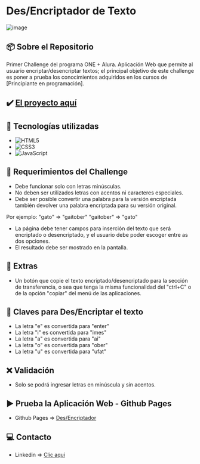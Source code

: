 # Des/Encriptador de Texto

![image](https://cdn.jsdelivr.net/gh/K3yJey/Encriptador-de-Texto@main/img/homePage_Encriptador.png)

## 📦 Sobre el Repositorio
Primer Challenge del programa ONE + Alura. Aplicación Web que permite al usuario encriptar/desencriptar textos; el principal objetivo de este challenge es poner a prueba los conocimientos adquiridos en los cursos de [Principiante en programación].

## ✔️ [El proyecto aquí](https://github.com/K3yJey/Encriptador_Texto.git)

## 🔧 Tecnologías utilizadas
* ![HTML5](https://img.shields.io/badge/html5-%23E34F26.svg?style=for-the-badge&logo=html5&logoColor=white)
* ![CSS3](https://img.shields.io/badge/css3-%231572B6.svg?style=for-the-badge&logo=css3&logoColor=white)
* ![JavaScript](https://img.shields.io/badge/javascript-%23323330.svg?style=for-the-badge&logo=javascript&logoColor=%23F7DF1E)

## 📌 Requerimientos del Challenge 
* Debe funcionar solo con letras minúsculas.
* No deben ser utilizados letras con acentos ni caracteres especiales.
* Debe ser posible convertir una palabra para la versión encriptada también devolver una palabra encriptada para su versión original.

Por ejemplo:
"gato" => "gaitober"
"gaitober" => "gato"

* La página debe tener campos para 
inserción del texto que será encriptado o desencriptado, y el usuario debe poder escoger entre as dos opciones.
* El resultado debe ser mostrado en la pantalla.

## 📍 Extras
* Un botón que copie el texto encriptado/desencriptado para la sección de transferencia, o sea que tenga la misma funcionalidad del "ctrl+C" o de la opción "copiar" del menú de las aplicaciones.

## 🔐 Claves para Des/Encriptar el texto
* La letra "e" es convertida para "enter"
* La letra "i" es convertida para "imes"
* La letra "a" es convertida para "ai"
* La letra "o" es convertida para "ober"
* La letra "u" es convertida para "ufat"

## ❌ Validación
* Solo se podrá ingresar letras en minúscula y sin acentos.

## ▶️ Prueba la Aplicación Web - Github Pages
* Github Pages => [Des/Encriptador](https://k3yjey.github.io/encriptadorTexto/)

## 💻 Contacto
* Linkedin => [Clic aquí](https://www.linkedin.com/in/k3yjey-dev/)
